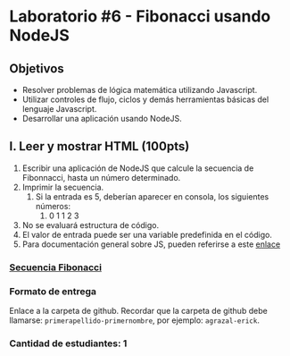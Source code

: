 # Laboratorio #6 - Fibonacci usando NodeJS

## **Objetivos**

- Resolver problemas de lógica matemática utilizando Javascript.
- Utilizar controles de flujo, ciclos y demás herramientas básicas del lenguaje Javascript.
- Desarrollar una aplicación usando NodeJS.

## **I. Leer y mostrar HTML (100pts)**

1. Escribir una aplicación de NodeJS que calcule la secuencia de Fibonnacci, hasta un número determinado.
2. Imprimir la secuencia.
    1. Si la entrada es 5, deberían aparecer en consola, los siguientes números:
        1. 0 1 1 2 3
3. No se evaluará estructura de código.
4. El valor de entrada puede ser una variable predefinida en el código.
5. Para documentación general sobre JS, pueden referirse a este [enlace](https://github.com/peqadev/javascript-desde-cero)

### **[Secuencia Fibonacci](https://upload.wikimedia.org/wikipedia/commons/thumb/9/93/Fibonacci_spiral_34.svg/2880px-Fibonacci_spiral_34.svg.png)**


### **Formato de entrega**

Enlace a la carpeta de github. Recordar que la carpeta de github debe llamarse: `primerapellido-primernombre`, por ejemplo: `agrazal-erick`.

### **Cantidad de estudiantes**: 1